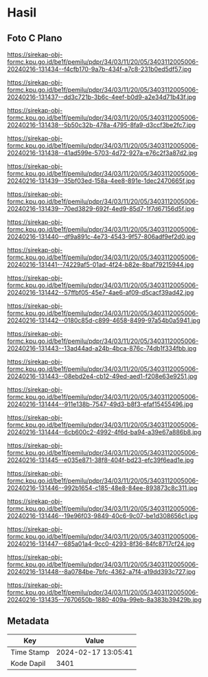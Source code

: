 # Hasil

## Foto C Plano

https://sirekap-obj-formc.kpu.go.id/be1f/pemilu/pdpr/34/03/11/20/05/3403112005006-20240216-131434--f4cfb170-9a7b-434f-a7c8-231b0ed5df57.jpg

https://sirekap-obj-formc.kpu.go.id/be1f/pemilu/pdpr/34/03/11/20/05/3403112005006-20240216-131437--dd3c721b-3b6c-4eef-b0d9-a2e34d71b43f.jpg

https://sirekap-obj-formc.kpu.go.id/be1f/pemilu/pdpr/34/03/11/20/05/3403112005006-20240216-131438--5b50c32b-478a-4795-8fa9-d3ccf3be2fc7.jpg

https://sirekap-obj-formc.kpu.go.id/be1f/pemilu/pdpr/34/03/11/20/05/3403112005006-20240216-131438--41ad599e-5703-4d72-927a-e76c2f3a87d2.jpg

https://sirekap-obj-formc.kpu.go.id/be1f/pemilu/pdpr/34/03/11/20/05/3403112005006-20240216-131439--35bf03ed-158a-4ee8-891e-1dec2470665f.jpg

https://sirekap-obj-formc.kpu.go.id/be1f/pemilu/pdpr/34/03/11/20/05/3403112005006-20240216-131439--70ed3829-692f-4ed9-85d7-1f7d67156d5f.jpg

https://sirekap-obj-formc.kpu.go.id/be1f/pemilu/pdpr/34/03/11/20/05/3403112005006-20240216-131440--df9a891c-4e73-4543-9f57-806adf9ef2d0.jpg

https://sirekap-obj-formc.kpu.go.id/be1f/pemilu/pdpr/34/03/11/20/05/3403112005006-20240216-131441--74229af5-01ad-4f24-b82e-8baf79215944.jpg

https://sirekap-obj-formc.kpu.go.id/be1f/pemilu/pdpr/34/03/11/20/05/3403112005006-20240216-131442--57ffbf05-45e7-4ae6-af09-d5cacf39ad42.jpg

https://sirekap-obj-formc.kpu.go.id/be1f/pemilu/pdpr/34/03/11/20/05/3403112005006-20240216-131442--0180c85d-c899-4658-8499-97a54b0a5941.jpg

https://sirekap-obj-formc.kpu.go.id/be1f/pemilu/pdpr/34/03/11/20/05/3403112005006-20240216-131443--13ad44ad-a24b-4bca-876c-74db1f334fbb.jpg

https://sirekap-obj-formc.kpu.go.id/be1f/pemilu/pdpr/34/03/11/20/05/3403112005006-20240216-131443--08ebd2e4-cb12-49ed-aed1-f208e63e9251.jpg

https://sirekap-obj-formc.kpu.go.id/be1f/pemilu/pdpr/34/03/11/20/05/3403112005006-20240216-131444--911e138b-7547-49d3-b8f3-efaf15455496.jpg

https://sirekap-obj-formc.kpu.go.id/be1f/pemilu/pdpr/34/03/11/20/05/3403112005006-20240216-131444--6cb600c2-4992-4f6d-ba94-a39e67a886b8.jpg

https://sirekap-obj-formc.kpu.go.id/be1f/pemilu/pdpr/34/03/11/20/05/3403112005006-20240216-131445--e035e871-38f8-404f-bd23-efc39f6ead1e.jpg

https://sirekap-obj-formc.kpu.go.id/be1f/pemilu/pdpr/34/03/11/20/05/3403112005006-20240216-131446--992b1654-c185-48e8-84ee-893873c8c311.jpg

https://sirekap-obj-formc.kpu.go.id/be1f/pemilu/pdpr/34/03/11/20/05/3403112005006-20240216-131446--19e96f03-9849-40c6-9c07-be1d308656c1.jpg

https://sirekap-obj-formc.kpu.go.id/be1f/pemilu/pdpr/34/03/11/20/05/3403112005006-20240216-131447--685a01a4-9cc0-4293-8f36-84fc8717cf24.jpg

https://sirekap-obj-formc.kpu.go.id/be1f/pemilu/pdpr/34/03/11/20/05/3403112005006-20240216-131448--8a0784be-7bfc-4362-a7f4-a19dd393c727.jpg

https://sirekap-obj-formc.kpu.go.id/be1f/pemilu/pdpr/34/03/11/20/05/3403112005006-20240216-131435--7670650b-1880-409a-99eb-8a383b39429b.jpg


## Metadata

| Key        | Value               |
| ---------- | ------------------- |
| Time Stamp | 2024-02-17 13:05:41 |
| Kode Dapil | 3401                |



